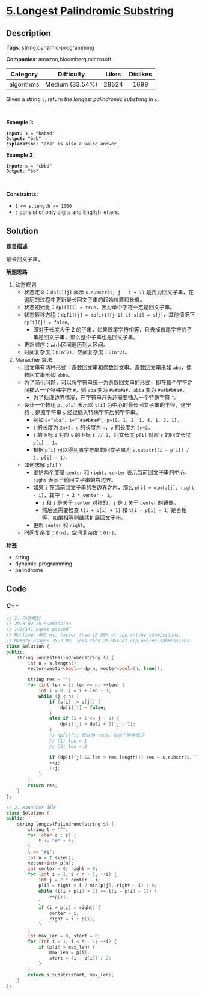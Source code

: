 # [5.Longest Palindromic Substring](https://leetcode.com/problems/longest-palindromic-substring/description/)

## Description

**Tags**: string,dynamic-programming

**Companies**: amazon,bloomberg,microsoft

|  Category  |   Difficulty    | Likes | Dislikes |
| :--------: | :-------------: | :---: | :------: |
| algorithms | Medium (33.54%) | 28524 |   1699   |

<p>Given a string <code>s</code>, return <em>the longest</em> <span data-keyword="palindromic-string"><em>palindromic</em></span> <span data-keyword="substring-nonempty"><em>substring</em></span> in <code>s</code>.</p>
<p>&nbsp;</p>
<p><strong class="example">Example 1:</strong></p>
<pre><code><strong>Input:</strong> s = &quot;babad&quot;
<strong>Output:</strong> &quot;bab&quot;
<strong>Explanation:</strong> &quot;aba&quot; is also a valid answer.</code></pre>
<p><strong class="example">Example 2:</strong></p>
<pre><code><strong>Input:</strong> s = &quot;cbbd&quot;
<strong>Output:</strong> &quot;bb&quot;</code></pre>
<p>&nbsp;</p>
<p><strong>Constraints:</strong></p>
<ul>
  <li><code>1 &lt;= s.length &lt;= 1000</code></li>
  <li><code>s</code> consist of only digits and English letters.</li>
</ul>

## Solution

**题目描述**

最长回文子串。

**解题思路**

1. 动态规划
   - 状态定义：`dp[i][j]` 表示 `s.substr(i, j - i + 1)` 是否为回文子串，在遍历的过程中更新最长回文子串的起始位置和长度。
   - 状态初始化：`dp[i][i] = true`，因为单个字符一定是回文子串。
   - 状态转移方程：`dp[i][j] = dp[i+1][j-1] if s[i] = s[j]`，其他情况下 `dp[i][j] = false`。
     - 即对于长度大于 2 的子串，如果首尾字符相等，且去掉首尾字符的子串是回文子串，那么整个子串也是回文子串。
   - 更新顺序：从小区间遍历到大区间。
   - 时间复杂度：`O(n^2)`，空间复杂度：`O(n^2)`。
2. Manacher 算法
   - 回文串有两种形式：奇数回文串和偶数回文串。奇数回文串形如 `aba`，偶数回文串形如 `abba`。
   - 为了简化问题，可以将字符串统一为奇数回文串的形式，即在每个字符之间插入一个特殊字符 `#`，则 `aba` 变为 `#a#b#a#`，`abba` 变为 `#a#b#b#a#`。
     - 为了处理边界情况，在字符串开头还需要插入一个特殊字符 `^`。
   - 设计一个数组 `p`，`p[i]` 表示以 `t[i]` 为中心的最长回文子串的半径，这里的 `t` 是原字符串 `s` 经过插入特殊字符后的字符串。
     - 例如 `s="aba"`，`t="^#a#b#a#"`，`p=[0, 1, 2, 1, 4, 1, 2, 1]`。
     - `t` 的长度为 `2n+2`，`s` 的长度为 `n`，`p` 的长度为 `2n+2`。
     - `t` 的下标 `i` 对应 `s` 的下标 `i // 2`，回文长度 `p[i]` 对应 `s` 的回文长度 `p[i] - 1`。
     - 根据 `p[i]` 可以得到原字符串的回文子串为 `s.substr((i - p[i]) / 2, p[i] - 1)`。
   - 如何求解 `p[i]`？
     - 维护两个变量 `center` 和 `right`，`center` 表示当前回文子串的中心，`right` 表示当前回文子串的右边界。
     - 如果 `i` 在当前回文子串的右边界之内，那么 `p[i] = min(p[j], right - i)`，其中 `j = 2 * center - i`。
       - `i` 和 `j` 是关于 `center` 对称的，`j` 是 `i` 关于 `center` 的镜像。
       - 然后还需要检查 `t[i + p[i] + 1]` 和 `t[i - p[i] - 1]` 是否相等，如果相等则继续扩展回文子串。
     - 更新 `center` 和 `right`。
   - 时间复杂度：`O(n)`，空间复杂度：`O(n)`。

**标签**

- string
- dynamic-programming
- palindrome

<!-- code start -->
## Code

### C++

```cpp
// 1. 动态规划
// 2023-02-20 submission
// 141/141 cases passed
// Runtime: 465 ms, faster than 18.89% of cpp online submissions.
// Memory Usage: 35.2 MB, less than 28.95% of cpp online submissions.
class Solution {
public:
    string longestPalindrome(string s) {
        int n = s.length();
        vector<vector<bool>> dp(n, vector<bool>(n, true));

        string res = "";
        for (int len = 1; len <= n; ++len) {
            int i = 0, j = i + len - 1;
            while (j < n) {
                if (s[i] != s[j]) {
                    dp[i][j] = false;
                }
                else if (i + 1 <= j - 1) {
                    dp[i][j] = dp[i + 1][j - 1];
                }
                // dp[i][i] 默认为 true，有以下两种情况
                // (1) len = 1
                // (2) len = 2

                if (dp[i][j] && len > res.length()) res = s.substr(i, len);
                ++i;
                ++j;
            }
        }
        return res;
    }
};
```

```cpp
// 2. Manacher 算法
class Solution {
public:
    string longestPalindrome(string s) {
        string t = "^";
        for (char c : s) {
            t += "#" + c;
        }
        t += "#$";
        int n = t.size();
        vector<int> p(n);
        int center = 0, right = 0;
        for (int i = 1; i < n - 1; ++i) {
            int j = 2 * center - i;
            p[i] = right > i ? min(p[j], right - i) : 0;
            while (t[i + p[i] + 1] == t[i - p[i] - 1]) {
                ++p[i];
            }
            if (i + p[i] > right) {
                center = i;
                right = i + p[i];
            }
        }
        int max_len = 0, start = 0;
        for (int i = 1; i < n - 1; ++i) {
            if (p[i] > max_len) {
                max_len = p[i];
                start = (i - p[i]) / 2;
            }
        }
        return s.substr(start, max_len);
    }
};
```

<!-- code end -->
